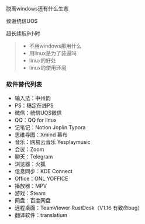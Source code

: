 脱离windows还有什么生态

致谢统信UOS

超长续航9小时

> - 不用windows那用什么
> - 用linux是为了装逼吗
> - linux的好处
> - linux的使用环境

### 软件替代列表

- 输入法：中州韵
- PS：稿定在线PS
- 微信：统信UOS微信
- QQ：QQ for linux
- 记笔记：Notion  Joplin Typora
- 思维导图：Xmind  幕布
- 音乐：网易云音乐  Yesplaymusic
- 会议：Zoom
- 聊天：Telegram
- 浏览器：火狐
- 信息同步：KDE Connect
- Office：ONL YOFFICE
- 播放器：MPV
- 游戏：Steam
- 网盘：百度网盘
- 远程桌面：TeamViewer RustDesk（V1.16 有致命bug）
- 翻译软件：translatium